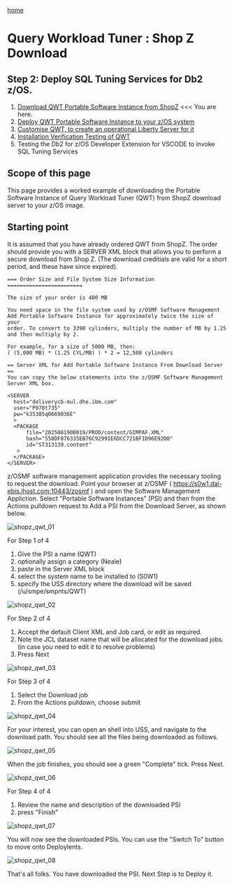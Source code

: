 [home](https://github.com/zeditor01/zowe_db2_tools/blob/main/docs/ZPDT_Build_Path.md)

# Query Workload Tuner : Shop Z Download

## Step 2: Deploy SQL Tuning Services for Db2 z/OS.
1. [Download QWT Portable Software Instance from ShopZ](https://github.com/zeditor01/zowe_db2_tools/blob/main/docs/qwt_shopz.md) <<< You are here.
2. [Deploy QWT Portable Software Instance to your z/OS system](https://github.com/zeditor01/zowe_db2_tools/blob/main/docs/qwt_deploy.md)
3. [Customise QWT, to create an operational Liberty Server for it](https://github.com/zeditor01/zowe_db2_tools/blob/main/docs/qwt_customise.md)
4. [Installation Verification Testing of QWT](https://github.com/zeditor01/zowe_db2_tools/blob/main/docs/qwt_ivp.md)
5. Testing the Db2 for z/OS Developer Extension for VSCODE to invoke SQL Tuning Services

## Scope of this page

This page provides a worked example of downloading the Portable Software Instance of Query Workload Tuner (QWT) from ShopZ download server to your z/OS image.

## Starting point

It is assumed that you have already ordered QWT from ShopZ. The order should provide you with a SERVER XML block that allows you to perform a secure download from Shop Z. (The download creditials are valid for a short period, and these have since expired).

```
=== Order Size and File System Size Information ========================
                                                                        
The size of your order is 400 MB                                        
                                                                        
You need space in the file system used by z/OSMF Software Management    
Add Portable Software Instance for approximately twice the size of your 
order. To convert to 3390 cylinders, multiply the number of MB by 1.25  
and then multiply by 2.                                                 
                                                                        
For example, for a size of 5000 MB, then:                               
( (5,000 MB) * (1.25 CYL/MB) ) * 2 = 12,500 cylinders                   
                                                                        
== Server XML for Add Portable Software Instance From Download Server ==
You can copy the below statements into the z/OSMF Software Management   
Server XML box.                                                         
                                                                        
<SERVER                                                                 
  host="deliverycb-mul.dhe.ibm.com"                                     
  user="P078t735"                                                       
  pw="k35385q0669036E"                                                  
  >                                                                     
  <PACKAGE                                                              
      file="2025081900019/PROD/content/GIMPAF.XML"                      
      hash="550DF876335EB76C92991E6DCC721BF1D96E92D0"                   
      id="ST313139.content"                                             
   >                                                                    
  </PACKAGE>                                                            
</SERVER>     

```

z/OSMF software management application provides the necessary tooling to request the download. Point your browser at z/OSMF ( https://s0w1.dal-ebis.ihost.com:10443/zosmf ) and open the Software Management Appliction. Select "Portable Software Instances" (PSI) and then from the Actions pulldown request to Add a PSI from the Download Server, as shown below.

![shopz_qwt_01](/images/shopz_qwt_01.jpg)

For Step 1 of 4
1. Give the PSI a name (QWT)
2. optionally assign a category (Neale)
3. paste in the Server XML block
4. select the system name to be installed to (S0W1)
5. specify the USS directory where the download will be saved (/u/smpe/smpnts/QWT)

![shopz_qwt_02](/images/shopz_qwt_02.jpg)

For Step 2 of 4
1. Accept the default Client XML and Job card, or edit as required.
2. Note the JCL dataset name that will be allocated for the download jobs. (in case you need to edit it to resolve problems)
3. Press Next 

![shopz_qwt_03](/images/shopz_qwt_03.jpg)

For Step 3 of 4
1. Select the Download job
2. From the Actions pulldown, choose submit

![shopz_qwt_04](/images/shopz_qwt_04.jpg)

For your interest, you can open an shell into USS, and navigate to the download path. You should see all the files being downloaded as follows.

![shopz_qwt_05](/images/shopz_qwt_05.jpg)

When the job finishes, you should see a green "Complete" tick. Press Next.

![shopz_qwt_06](/images/shopz_qwt_06.jpg)

For Step 4 of 4
1. Review the name and description of the downloaded PSI
2. press "Finish"

![shopz_qwt_07](/images/shopz_qwt_07.jpg)

You will now see the downloaded PSIs. You can use the "Switch To" button to move onto Deploylents.

![shopz_qwt_08](/images/shopz_qwt_08.jpg)

That's all folks. You have downloaded the PSI. Next Step is to Deploy it.



